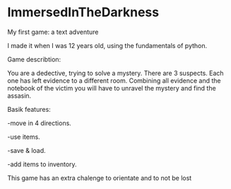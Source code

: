 # ImmersedInTheDarkness
My first game: a text adventure

I made it when I was 12 years old, using the fundamentals of python.

Game describtion:

You are a dedective, trying to solve a mystery.
There are 3 suspects.
Each one has left evidence to a different room.
Combining all evidence and the notebook of the victim you will have to unravel the mystery and find the assasin.


Basik features:

-move in 4 directions.

-use items.

-save & load.

-add items to inventory.

This game has an extra chalenge to orientate and to not be lost
